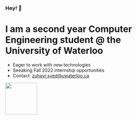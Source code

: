 ### Hey! 👋

# I am a second year Computer Engineering student @ the University of Waterloo

- Eager to work with new technologies
- Seeaking Fall 2022 internship opportunities 
- Contact: zuhayr.syed@uwaterloo.ca 

<img align="left" src="https://tenor.com/view/typing-man-typing-computer-gif-22122717" width="100px"/>
